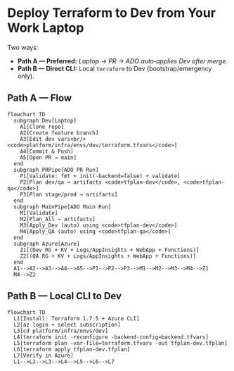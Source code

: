 # Deploy Terraform to **Dev** from Your Work Laptop

Two ways:

- **Path A — Preferred:** *Laptop → PR → ADO auto‑applies Dev after merge.*
- **Path B — Direct CLI:** Local `terraform` to Dev (bootstrap/emergency only).

## Path A — Flow

```mermaid
flowchart TD
  subgraph Dev[Laptop]
    A1[Clone repo]
    A2[Create feature branch]
    A3[Edit dev vars<br/><code>platform/infra/envs/dev/terraform.tfvars</code>]
    A4[Commit & Push]
    A5[Open PR → main]
  end
  subgraph PRPipe[ADO PR Run]
    P1[Validate: fmt + init(-backend=false) + validate]
    P2[Plan dev/qa → artifacts <code>tfplan-dev</code>, <code>tfplan-qa</code>]
    P3[Plan stage/prod → artifacts]
  end
  subgraph MainPipe[ADO Main Run]
    M1[Validate]
    M2[Plan_All → artifacts]
    M3[Apply_Dev (auto) using <code>tfplan-dev</code>]
    M4[Apply_QA (auto) using <code>tfplan-qa</code>]
  end
  subgraph Azure[Azure]
    Z1[(Dev RG + KV + Logs/AppInsights + WebApp + Functions)]
    Z2[(QA RG + KV + Logs/AppInsights + WebApp + Functions)]
  end
  A1-->A2-->A3-->A4-->A5-->P1-->P2-->P3-->M1-->M2-->M3-->M4-->Z1
  M4-->Z2
```

## Path B — Local CLI to Dev

```mermaid
flowchart TD
  L1[Install: Terraform 1.7.5 + Azure CLI]
  L2[az login + select subscription]
  L3[cd platform/infra/envs/dev]
  L4[terraform init -reconfigure -backend-config=backend.tfvars]
  L5[terraform plan -var-file=terraform.tfvars -out tfplan-dev.tfplan]
  L6[terraform apply tfplan-dev.tfplan]
  L7[Verify in Azure]
  L1-->L2-->L3-->L4-->L5-->L6-->L7
```
